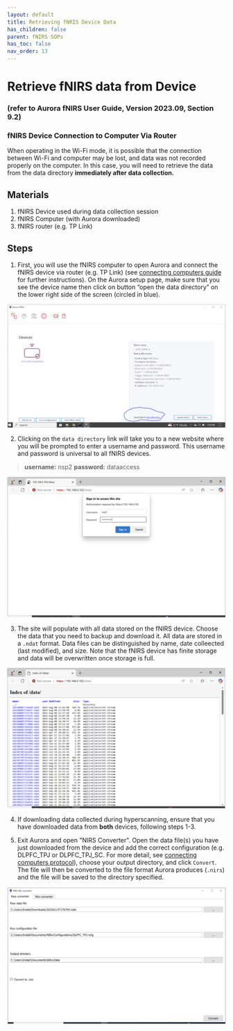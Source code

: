 ```yaml
---
layout: default
title: Retrieving fNRIS Device Data
has_children: false
parent: fNIRS SOPs
has_toc: false
nav_order: 13
---
```


# Retrieve fNIRS data from Device

### (refer to Aurora fNIRS User Guide, Version 2023.09, Section 9.2)

### fNIRS Device Connection to Computer Via Router
When operating in the Wi-Fi mode, it is possible that the connection between Wi-Fi and computer may be lost, and data was not recorded properly on the computer. In this case, you will need to retrieve the data from the data directory **immediately after data collection.**

## Materials 
1. fNIRS Device used during data collection session
2. fNIRS Computer (with Aurora downloaded)
3. fNIRS router (e.g. TP Link)

## Steps

1. First, you will use the fNIRS computer to open Aurora and connect the fNIRS device via router (e.g. TP Link) (see [connecting computers guide](https://dance-lab.github.io/DANCE-Wiki/docs/fnirs_protocols/connecting_computers/) for further instructions). On the Aurora setup page, make sure that you see the device name then click on button “open the data directory” on the lower right side of the screen (circled in blue).

![alt text](data_directory.png)

2. Clicking on the `data directory` link will take you to a new website where you will be prompted to enter a username and password. This username and password is universal to all fNIRS devices. 
> **username:** nsp2
> **password:** dataaccess

![alt text](data_access.png)

3. The site will populate with all data stored on the fNIRS device. Choose the data that you need to backup and download it. All data are stored in a `.ndat` format. Data files can be distinguished by name, date colleected (last modified), and size. Note that the fNIRS device has finite storage and data will be overwritten once storage is full. 

![alt text](data_download.png)

4. If downloading data collected during hyperscanning, ensure that you have downloaded data from **both** devices, following steps 1-3. 

5. Exit Aurora and open "NIRS Converter". Open the data file(s) you have just downloaded from the device and add the correct configuration (e.g. DLPFC_TPJ or DLPFC_TPJ_SC. For more detail, see [connecting computers protocol](https://dance-lab.github.io/DANCE-Wiki/docs/fnirs_protocols/connecting_computers/)), choose your output directory, and click `Convert`. The file will then be converted to the file format Aurora produces (`.nirs`) and the file will be saved to the directory specified. 

![alt text](convert.png)
